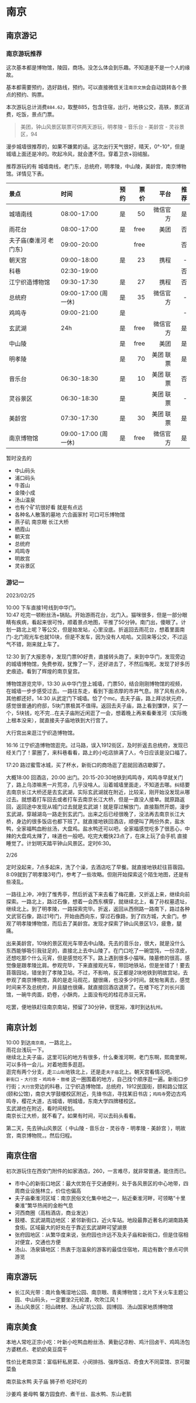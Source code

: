 # 南京

## 南京游记

### 南京游玩推荐

这次基本都是博物馆，陵园，商场。没怎么体会到乐趣。不知道是不是一个人的缘故。

基本都需要预约，选好路线，预约。可以直接微信关注`南京文旅`会自动跳转各个景点的预约、购票。

本次游玩总计消费`884.62`，取整885，包含住宿，出行，地铁公交，高铁，景区消费，吃饭，景点门票。

> 美团，钟山风景区联票可供两天游玩，明孝陵 - 音乐台 - 美龄宫 - 灵谷景区，94

漫步城墙很推荐的，如果不嫌累的话。这次出行天气很好，晴天，0°-10°，但是城墙上面还是冷的。吹起冷风，就会遭不住。穿着卫衣+羽绒服。

推荐游玩的有 城墙南线，老门东，总统府，明孝陵，中山陵，美龄宫，南京博物馆。详情见下表。

| 景点 | 时间 | 预约 | 票价 | 平台 | 推荐 |
|:----|:----|:----:|----:|----:|----:|
|城墙南线 |08:00-17:00|是|50|微信官方|是|
|雨花台|08:00-17:00|是|free|美团|否|
|夫子庙(秦淮河 老门东)|09:00-20:00||free||否|
|朝天宫|09:00-18:00|是|23|携程 |-|
|科巷|02:30-19:00||||否|
|江宁织造博物馆|09:30-17:30|是|27|携程|否|
|总统府|09:00-17:00 (周一休)|是|35|微信官方|-|
|鸡鸣寺|09:00-21:00|是|||-|
|玄武湖|24h|是|free|微信官方|是|
|中山陵||是|free|美团|是|
|明孝陵||是|70|美团 联票|是|
|音乐台|06:30-18:30|是|10|美团 联票|否|
|灵谷景区|06:30-18:30|是||美团 联票|-|
|美龄宫|07:30-17:30|是|30|美团 联票|是|
|南京博物馆|09:00-17:00 (周一休)|是|free|微信官方|是|

暂时没去的

- 中山码头
- 浦口码头
- 牛首山
- 金陵小成
- 汤山温泉
- 也有个矿坑很好看 就是有点远
- 各种名人散落的墓地 六合画家村 可口可乐博物馆
- 燕子矶 南京眼 长江大桥
- 栖霞山
- 朝天宫
- 总统府
- 鸡鸣寺
- 明故宫
- 灵谷景区

### 游记一

2023/02/25

10:00 下车直接1号线到中华门。  
10:47 吃完一顿粉丝汤+锅贴。开始游雨花台，北门入。猫咪很多，但是一部分眼睛有疾病，看起来很可怜，顺着景点地图，平推了50分钟。南门出，傻眼了。计划一路北上呢？等公交，但是始发站，心里没底。折返回去雨花台，想着里面南门-北门观光车也就10块，但是不发车，因为没有人哈哈。又回来等公交，不过运气不错，刚来就上车了。

12:30 到了大报恩寺，发现门票90好贵，直接转头跑了。来到中华门，发现旁边的城墙博物馆，免费参观，犹豫了一下，还好进去了，不然后悔死。发现了好多历史痕迹。看到了辉煌的南京皇宫。

博物馆游览完毕，13:30 从中华门登上城墙，门票50，结合刚刚博物馆的视频，在城墙一步步感受过去。一路往东走，看到下面浓厚的市井气息。除了风有点冷，其他都还好。14:30 从武定门下城墙。恰了个mc。去夫子庙，路上拜访状元府，感觉很普通的府邸，5块门票极其不值得。返回去夫子庙，路上看到馕饼，买了一个，5块钱，吃不完…在夫子庙附近闲逛了一会，想着晚上再来看秦淮河（实际晚上根本没来），就直接夫子庙地铁到大行宫了。

大行宫出来逛江宁织造博物馆。

16:16 江宁织造博物馆逛完。过马路，误入1912街区，及时折返去总统府，发现已经关门了！蒙圈了，来科巷看看，路上的小吃店排满了人，今日应该是没口福了。

17:20 路过蜜雪冰城，买了杯水，新街口的商场逛了逛就回酒店歇脚了。

大概18:00 回酒店，20:00 出门。20:15-20:30地铁到鸡鸣寺，鸡鸣寺早就关门了，路上乌漆嘛黑一片荒凉，几乎没啥人。沿着城墙里面走，不知道去哪。纠结要去南京长江大桥还是去玄武湖，实际玄武湖就在附近，比较呆，刚开始没发现从哪过去。就想着打车回去或者打车去南京长江大桥，但是一直没人接单。就原路返回，返回途中发现从城门过去就是玄武湖！就是穿过解放门，直接豁然开朗，漫步玄武湖，穿越湖岛一路走到玄武门。出来之后已经很晚了，没法再去南京长江大桥，身边的很多饭店也都下班了。就直接地铁回酒店，顺便叫了两份外卖，盐水鸭，全家福鸭血粉丝汤，大盘鸡。盐水鸭还可以吧，全家福感觉吃多了很恶心，中辣的大盘鸡太辣了，味道也一般吧。吃完大概快23点了，在床上玩了会手机
直接睡觉了。计划明天踏平钟山风景区。定时6:30。

2/26

定时没起来，7点多起床，洗了个澡，去酒店吃了早餐。就直接地铁赶往苜蓿园。8:09就到了明孝陵3号门，参考了一些攻略。但刚开始探索这个陌生地图，还是有些凌乱。

一路往上冲，冲到了惟秀亭，然后折返下来去看了梅花鹿，又折返上来，继续向前探索。一路北上，路过石像，想着一会西东横穿，就继续北上，看了孙权墓遗址，继续北上。到了明孝陵，一路探索完毕。折返，返回从西侧路一路南下，路过各种文武官石像，路过1号门，开始由西向东，穿过石像路，到了四方城，大金门。参观了明孝陵博物馆，而后去了美龄宫。发现才探索了钟山风景区1/3，疲惫，腿痛。

出来美龄宫，10块的景区观光车带去中山陵。先去的音乐台，很大，就是没什么东西能够吸引我驻足的，直接北上去中山陵了。在门口吃了一碗馄饨，一份凉皮，还想吃那个什么元宵，但是感觉吃不下。路上遇到很多小猫咪。陵墓修的很高，感觉像是跟孝陵比肩。参观完毕，下来直接观光车，带回地铁站，但是坐错了！要去苜蓿园站，错坐到了孝陵卫站。不过，不影响，反正都是2块地铁到明故宫站，去参观了南京博物馆，真的是走马观花，腿很痛，也没多少时间。就匆匆离去，感觉时间来不及总统府，并且腿也很痛，就直接回酒店退房了。在楼下吃了刘长兴面馆，一碗牛肉面，奶卷，小酥肉，上面没有吃的桂花赤豆元宵。

吃罢，便地铁赶往南京南站，预留了30分钟，很宽裕，准时到达杭州。

## 南京计划

10:00 到达`南京南`，一路北上。  
雨花台浅玩一下。  
继续北上夫子庙，这里可玩的地方有很多，什么秦淮河啊，老门东啊，熙南里啊，可以多待一会儿。对着地图多逛逛。  
逛完有两个分支，走`三山街`地铁北上，还是走`夫子庙`北上。朝天宫看情况吧。  
`新街口` - `大行宫` - `鸡鸣寺` - `鼓楼` 这一圈围着的地方，自己找个顺序逛一遍。新街口步行街；`大行宫`旁边的科巷，江宁织造博物馆，总统府，1912民国街，颐和路公馆区(颐和公馆)，南京大学鼓楼校区附近，先锋书店，寻找某旧书店；`鸡鸣寺`旁边古鸡鸣寺，樱花大道，古城墙，明城墙，东南大学四牌楼校区。  
玄武湖也在附近，看时间规划。  
南京长江大桥，就不看了。如果有时间，可以去码头看看。

第二天，先去钟山风景区（ 中山陵 - 音乐台 - 灵谷寺 - 明孝陵 - 美龄宫 ），明故宫，南京博物院，。然后归程。

## 南京住宿

初次游玩住在西安门附件的如家酒店，260，一言难尽，就非常普通，能住而已。

- 市中心的新街口地区：最大优势在于交通便利，处于各风景区的中心地带，四周商业设施林立，价位也偏高
- 夫子庙秦淮河区域：南京民俗文化集中地之一，贴近秦淮河畔，可领略“十里秦淮”繁华热闹的金粉气息
- 河西商圈（高档酒店，商业发达）
- 鼓楼、玄武湖周边地区：紧邻新街口，近火车站。地段最靠近著名的湖南路美食街。区域最大的好处在于靠近玄武湖畔可望湖景
- 张府园地区：从繁华度来说，张府园也许远不及夫子庙和新街口，但是住宿相对便宜，交通也方便
- 汤山、汤泉镇地区：热衷于泡温泉的游客的最佳住宿地，周边有数个景点可供游览

## 南京游玩

- 长江风光带：南片鱼嘴湿地公园、南京眼、青奥博物馆；北片下关火车主题公园、中山码头，一定要坐2元轮渡，吹吹江风！
- 汤山风景区：阳山碑材、汤山矿坑公园、园博园、汤山国家地质博物馆

## 南京美食

本地人常吃正宗小吃：叶新小吃鸭血粉丝汤、黄勤记凉粉、鸡汁回卤干、鸡鸣汤包方婆糕点、老奶奶臭豆腐干

性价比老南京菜：富临轩私房菜、小闵排挡、强烨饭店、奇食大不同菜馆、京可酸菜鱼

南京盐水鸭 夫子庙 狮子桥 吃好吃的  

沙姜鸡 姜母鸭  馨方园食府、煮干丝、盐水鸭、东山老鹅  
